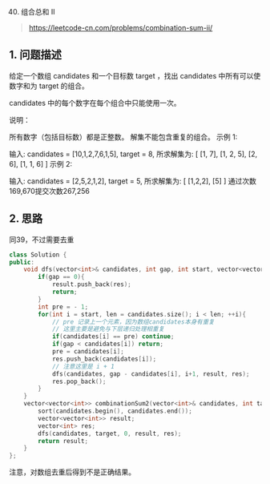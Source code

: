 40. 组合总和 II

> https://leetcode-cn.com/problems/combination-sum-ii/

## 1. 问题描述

给定一个数组 candidates 和一个目标数 target ，找出 candidates 中所有可以使数字和为 target 的组合。

candidates 中的每个数字在每个组合中只能使用一次。

说明：

所有数字（包括目标数）都是正整数。
解集不能包含重复的组合。 
示例 1:

输入: candidates = [10,1,2,7,6,1,5], target = 8,
所求解集为:
[
  [1, 7],
  [1, 2, 5],
  [2, 6],
  [1, 1, 6]
]
示例 2:

输入: candidates = [2,5,2,1,2], target = 5,
所求解集为:
[
  [1,2,2],
  [5]
]
通过次数169,670提交次数267,256


## 2. 思路

同39，不过需要去重

```cpp
class Solution {
public:
    void dfs(vector<int>& candidates, int gap, int start, vector<vector<int>> &result, vector<int> &res){
        if(gap == 0){
            result.push_back(res);
            return;
        }
        int pre = - 1;
        for(int i = start, len = candidates.size(); i < len; ++i){
            // pre 记录上一个元素，因为数组candidates本身有重复
            // 这里主要是避免与下层递归处理相重复
            if(candidates[i] == pre) continue;
            if(gap < candidates[i]) return;
            pre = candidates[i];
            res.push_back(candidates[i]);
            // 注意这里是 i + 1
            dfs(candidates, gap - candidates[i], i+1, result, res);
            res.pop_back();
        }
    }
    vector<vector<int>> combinationSum2(vector<int>& candidates, int target) {
        sort(candidates.begin(), candidates.end());
        vector<vector<int>> result;
        vector<int> res;
        dfs(candidates, target, 0, result, res);
        return result;
    }
};
```

注意，对数组去重后得到不是正确结果。